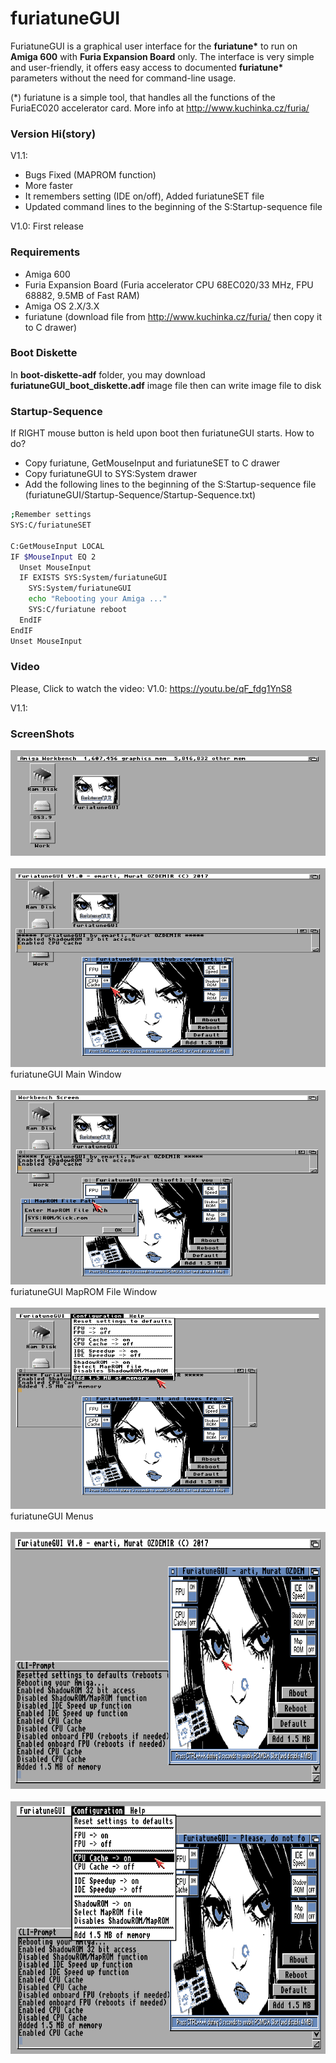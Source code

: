 # furiatuneGUI
FuriatuneGUI is a graphical user interface for the **furiatune\*** to run on **Amiga 600** with **Furia Expansion Board** only. The interface is very simple and user-friendly, it offers easy access to documented **furiatune\*** parameters without the need for command-line usage. 

(*) furiatune is a simple tool, that handles all the functions of the FuriaEC020 accelerator card. More info at http://www.kuchinka.cz/furia/

### Version Hi(story)
V1.1:
* Bugs Fixed (MAPROM function)
* More faster
* It remembers setting (IDE on/off), Added furiatuneSET file
* Updated command lines to the beginning of the S:Startup-sequence file
	
V1.0: First release

### Requirements
* Amiga 600
* Furia Expansion Board (Furia accelerator CPU 68EC020/33 MHz, FPU 68882, 9.5MB of Fast RAM)
* Amiga OS 2.X/3.X
* furiatune (download file from http://www.kuchinka.cz/furia/ then copy it to C drawer)
### Boot Diskette
In **boot-diskette-adf** folder, you may download **furiatuneGUI_boot_diskette.adf** image file then can write image file to disk
### Startup-Sequence
If RIGHT mouse button is held upon boot then furiatuneGUI starts. How to do?
* Copy furiatune, GetMouseInput and furiatuneSET to C drawer
* Copy furiatuneGUI to SYS:System drawer
* Add the following lines to the beginning of the S:Startup-sequence file (furiatuneGUI/Startup-Sequence/Startup-Sequence.txt)

~~~~ bash
;Remember settings
SYS:C/furiatuneSET

C:GetMouseInput LOCAL
IF $MouseInput EQ 2
  Unset MouseInput
  IF EXISTS SYS:System/furiatuneGUI
	SYS:System/furiatuneGUI
	echo "Rebooting your Amiga ..."
	SYS:C/furiatune reboot
  EndIF
EndIF
Unset MouseInput
~~~~
### Video
Please, Click to watch the video:
V1.0: https://youtu.be/qF_fdg1YnS8

V1.1:

### ScreenShots

![icon](https://github.com/emartisoft/furiatuneGUI/blob/master/screenshots/icon.png?raw=true)
<br><br>
![main](https://github.com/emartisoft/furiatuneGUI/blob/master/screenshots/main.png?raw=true)
<br>furiatuneGUI Main Window<br><br>
![maprom](https://github.com/emartisoft/furiatuneGUI/blob/master/screenshots/maprom.png?raw=true)
<br>furiatuneGUI MapROM File Window<br><br>
![menu](https://github.com/emartisoft/furiatuneGUI/blob/master/screenshots/menu.png?raw=true)
<br>furiatuneGUI Menus<br><br>
![startup1](https://github.com/emartisoft/furiatuneGUI/blob/master/screenshots/startup1.png?raw=true)
<br><br>
![startup2](https://github.com/emartisoft/furiatuneGUI/blob/master/screenshots/startup2.png?raw=true)
